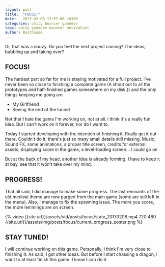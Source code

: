 ```yaml
---
layout: post
title:  "FOCUS!"
date:   2017-02-08 17:57:00 +0100
categories: unity bouncer gamedev
tags: unity gamedev bouncer motivation
author: Rosthouse
---
```

Oi, that was a douzy. Do you feel the next project coming? The ideas, bubbling up and taking over?

## FOCUS!
The hardest part so far for me is staying motivated for a full project. I've never been so close to finishing a complete game (A shout out to all the prototypes and half-finished games somewhere on my disk,)) and the only things keeping me going are

* My Girlfriend
* Seeing the end of the tunnel

Not that I hate the game I'm working on, not at all. I think it's a really fun idea. But I can't work on it forever, nor do I want to.

Today I started developing with the intention of finishing it. Really get it out there. Couldn't do it, there's just so many small details still missing. Music, Sound FX, some animations, a proper title screen, credits for external assets, displaying score in the game, a level-loading screen...
I could go on.

But at the back of my head, another idea is already forming. I have to keep it at bay, see that it won't take over my mind.

## PROGRESS!
That all said, I did manage to make some progress. The last remnants of the old medival theme are now purged from the main game (some are still left in the menu). 
Also, I manage to fix the spawning issue. The more you score, the more lemmings are on screen.

{% video {{site.url}}/assets/vid/posts/focus/state_20170208.mp4 720 480 {{site.url}}/assets/img/posts/focus/current_progress_poster.png %}

## STAY TUNED!
I will continue working on this game. Personally, I think I'm very close to finishing it. As said, I got other ideas. But before I start chassing a dragon, I want to at least finish this game. I know I can do it.